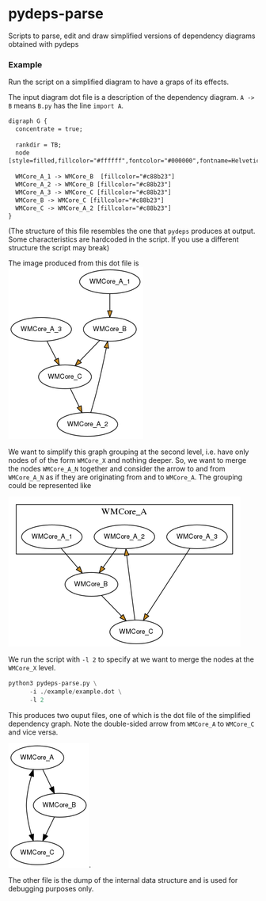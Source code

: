 # pydeps-parse

Scripts to parse, edit and draw simplified versions of dependency diagrams obtained with pydeps

### Example

Run the script on a simplified diagram to have a graps of its effects.

The input diagram dot file is a description of the 
dependency diagram. `A -> B` means
`B.py` has the line `import A`.

```
digraph G {
  concentrate = true;

  rankdir = TB;
  node [style=filled,fillcolor="#ffffff",fontcolor="#000000",fontname=Helvetica,fontsize=10];

  WMCore_A_1 -> WMCore_B  [fillcolor="#c88b23"]
  WMCore_A_2 -> WMCore_B [fillcolor="#c88b23"]
  WMCore_A_3 -> WMCore_C [fillcolor="#c88b23"]
  WMCore_B -> WMCore_C [fillcolor="#c88b23"]
  WMCore_C -> WMCore_A_2 [fillcolor="#c88b23"]
}
```

(The structure of this file resembles the one that `pydeps` produces at output.
Some characteristics are hardcoded in the script. If you use a different 
structure the script may break)

The image produced from this dot file is ![](./example/example.png)

We want to simplify this graph grouping at the second level, i.e.
have only nodes of of the form `WMCore_X` and nothing deeper.
So, we want to merge the nodes `WMCore_A_N` together and consider the arrow 
to and from `WMCore_A_N` as if they are originating from and to `WMCore_A`. 
The grouping could be represented like 

![](./example/example_cluster.png) 

We run the script with `-l 2` to specify at we want to merge the nodes 
at the `WMCore_X` level.

```python
python3 pydeps-parse.py \
      -i ./example/example.dot \
      -l 2
```

This produces two ouput files, one of which is the dot 
file of the simplified dependency graph. Note the double-sided arrow from 
`WMCore_A` to `WMCore_C` and vice versa.

![](example/example_group_l2.png).


The other file is the dump of the internal data structure and is used for 
debugging purposes only.
